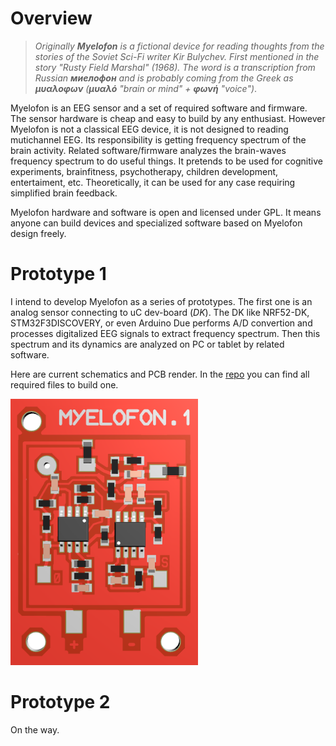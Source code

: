 
# Overview
>_Originally **Myelofon** is a fictional device for reading thoughts from the stories of the Soviet Sci-Fi writer Kir Bulychev. First mentioned in the story "Rusty Field Marshal" (1968). The word is a transcription from Russian **миелофон** and is probably coming from the Greek as **μυαλοφων** (**μυαλό** "brain or mind" + **φωνή** "voice")_. 

Myelofon is an EEG sensor and a set of required software and firmware. The sensor hardware is cheap and easy to build by any enthusiast. However Myelofon is not a classical EEG device, it is not designed to reading mutichannel EEG. Its responsibility is getting frequency spectrum of the brain activity. Related software/firmware analyzes the brain-waves frequency spectrum to do useful things. It pretends to be used for cognitive experiments, brainfitness, psychotherapy, children development, entertaiment, etc. Theoretically, it can be used for any case requiring simplified brain feedback.

Myelofon hardware and software is open and licensed under GPL. It means anyone can build devices and specialized software based on Myelofon design freely.

# Prototype 1
I intend to develop Myelofon as a series of prototypes. The first one is an analog sensor connecting to uC dev-board (_DK_). The DK like NRF52-DK, STM32F3DISCOVERY, or even Arduino Due performs A/D convertion and processes digitalized EEG signals to extract frequency spectrum. Then this spectrum and its dynamics are analyzed on PC or tablet by related software.

Here are current schematics and PCB render. In the [repo](https://github.com/sudachen/Myelofon/proto1) you can find all required files to build one.

<a href="https://github.com/sudachen/Myelofon/raw/master/proto1/pcb/myelofon_p1.png"><img width="300px" src="https://github.com/sudachen/Myelofon/raw/master/proto1/pcb/myelofon_p1.png"/></a>
<!--a href="https://github.com/sudachen/Myelofon/raw/master/proto1/pcb/myelofon_p1_schem.png"><img width="300px" src="https://github.com/sudachen/Myelofon/raw/master/proto1/pcb/myelofon_p1_schem.png"/></a-->

# Prototype 2
On the way.
